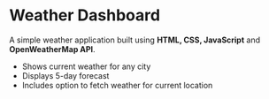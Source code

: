 # Weather Dashboard  
A simple weather application built using **HTML, CSS, JavaScript** and **OpenWeatherMap API**.  
- Shows current weather for any city  
- Displays 5-day forecast  
- Includes option to fetch weather for current location  
